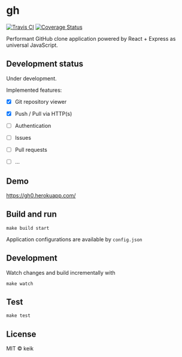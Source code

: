 # gh

[![Travis CI](https://img.shields.io/travis/keik/gh.svg?style=flat-square)](https://travis-ci.org/keik/gh)
[![Coverage Status](https://img.shields.io/coveralls/keik/gh.svg?style=flat-square)](https://coveralls.io/github/keik/gh)

Performant GitHub clone application powered by React + Express as universal JavaScript.


## Development status

Under development.

Implemented features:

- [x] Git repository viewer
- [x] Push / Pull via HTTP(s)
- [ ] Authentication
- [ ] Issues
- [ ] Pull requests
- [ ] ...


## Demo

https://gh0.herokuapp.com/


## Build and run

```
make build start
```

Application configurations are available by `config.json`


## Development

Watch changes and build incrementally with

```
make watch
```


## Test

```
make test
```


## License

MIT &copy; keik
